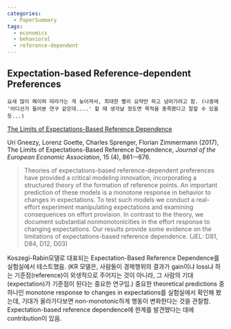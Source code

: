 ```yaml
---
categories:
  - PaperSummary
tags:
  - economics
  - behavioral
  - reference-dependent
---
```


## Expectation-based Reference-dependent Preferences

`요새 많이 페이퍼 따라가는 게 늦어져서, 최대한 빨리 요약만 하고 넘어가려고 함. (나중에 '어디선가 들어본 연구 같은데....' 할 때 생각날 정도면 목적을 충족했다고 말할 수 있을 듯...)`

[The Limits of Expectations-Based Reference Dependence](https://doi.org/10.1093/jeea/jvw020)

Uri Gneezy, Lorenz Goette, Charles Sprenger, Florian Zimmermann (2017), The Limits of Expectations-Based Reference Dependence, _Journal of the European Economic Association_, 15 (4), 861-–876.

> Theories of expectations-based reference-dependent preferences have provided a critical modeling innovation, incorporating a structured theory of the formation of reference points. An important prediction of these models is a monotone response in behavior to changes in expectations. To test such models we conduct a real-effort experiment manipulating expectations and examining consequences on effort provision. In contrast to the theory, we document substantial nonmonotonicities in the effort response to changing expectations. Our results provide some evidence on the limitations of expectations-based reference dependence. (JEL: D81, D84, D12, D03)

Koszegi-Rabin모델로 대표되는 Expectation-Based Reference Dependence를 실험실에서 테스트했음. (KR 모델은, 사람들이 경제행위의 결과가 gain이냐 loss냐 하는 기준점(reference)이 외생적으로 주어지는 것이 아니라, 그 사람의 기대(expectation)가 기준점이 된다는 중요한 연구임.) 중요한 theoretical predictions 중 하나인 monotone response to changes in expectations를 실험실에서 확인해 봤는데, 기대가 올라가다보면 non-monotonic하게 행동이 변화한다는 것을 관찰함. Expectation-based reference dependence에 한계를 발견했다는 데에 contribution이 있음.
